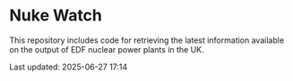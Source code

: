 # Nuke Watch

This repository includes code for retrieving the latest information available on the output of EDF nuclear power plants in the UK.

Last updated: 2025-06-27 17:14